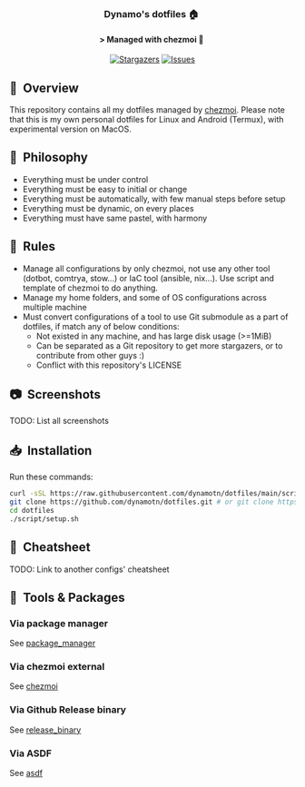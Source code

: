 <div align="center">

### Dynamo's dotfiles :house:&nbsp;

#### \> Managed with chezmoi :robot:&nbsp;
</div>

<p align="center">
	<a href="https://github.com/dynamotn/dotfiles/stargazers">
		<img alt="Stargazers" src="https://img.shields.io/github/stars/dynamotn/dotfiles?style=for-the-badge&logo=starship&color=C9CBFF&logoColor=D9E0EE&labelColor=302D41"></a>
	<a href="https://github.com/dynamotn/dotfiles/issues">
		<img alt="Issues" src="https://img.shields.io/github/issues/dynamotn/dotfiles?style=for-the-badge&logo=gitbook&color=B5E8E0&logoColor=D9E0EE&labelColor=302D41"></a>
</p>

## :book:&nbsp; Overview

This repository contains all my dotfiles managed by [chezmoi](https://github.com/twpayne/chezmoi).
Please note that this is my own personal dotfiles for Linux and Android (Termux), with experimental version on MacOS.

## :brain:&nbsp; Philosophy

- Everything must be under control
- Everything must be easy to initial or change
- Everything must be automatically, with few manual steps before setup
- Everything must be dynamic, on every places
- Everything must have same pastel, with harmony

## :wrench:&nbsp; Rules

- Manage all configurations by only chezmoi, not use any other tool (dotbot, comtrya, stow...) or IaC tool (ansible, nix...). Use script and template of chezmoi to do anything.
- Manage my home folders, and some of OS configurations across multiple machine
- Must convert configurations of a tool to use Git submodule as a part of dotfiles, if match any of below conditions:
  - Not existed in any machine, and has large disk usage (>=1MiB)
  - Can be separated as a Git repository to get more stargazers, or to contribute from other guys :)
  - Conflict with this repository's LICENSE

## :camera:&nbsp; Screenshots
TODO: List all screenshots

## :inbox_tray:&nbsp; Installation
Run these commands:

```sh
curl -sSL https://raw.githubusercontent.com/dynamotn/dotfiles/main/scripts/prerequisite.sh | bash -
git clone https://github.com/dynamotn/dotfiles.git # or git clone https://gitlab.com/dynamo-config/dotfiles.git
cd dotfiles
./script/setup.sh
```

## :scroll:&nbsp; Cheatsheet
TODO: Link to another configs' cheatsheet

## :wrench:&nbsp; Tools & Packages

### Via package manager
See [package_manager](docs/tools/package_manager.md)
### Via chezmoi external
See [chezmoi](docs/tools/chezmoi.md)

### Via Github Release binary
See [release_binary](docs/tools/release_binary.md)

### Via ASDF

See [asdf](docs/tools/asdf.md)
